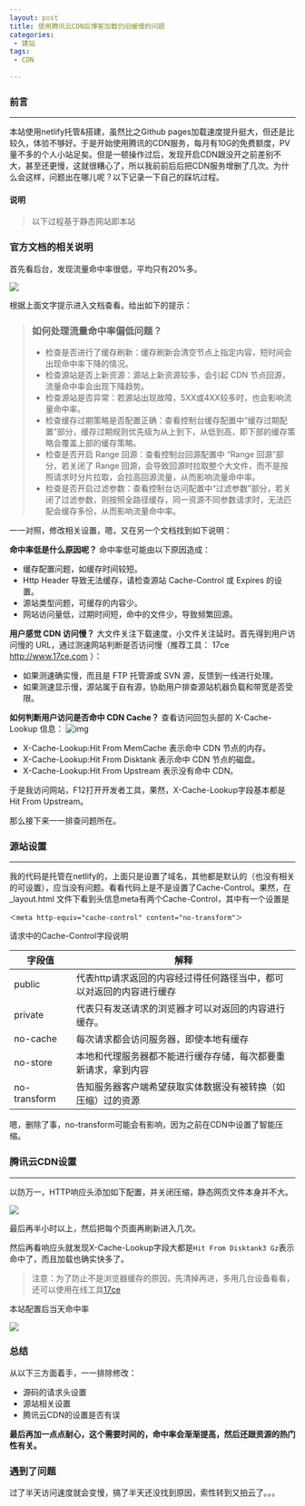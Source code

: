 ```yaml
---
layout: post
title: 使用腾讯云CDN后博客加载仍旧缓慢的问题
categories:
 - 建站
tags:
 - CDN
 
---
```




### 前言

---

本站使用netlify托管&搭建，虽然比之Github pages加载速度提升挺大，但还是比较久，体验不够好。于是开始使用腾讯的CDN服务，每月有10G的免费额度，PV量不多的个人小站足矣。但是一顿操作过后，发现开启CDN跟没开之前差别不大，甚至还更慢，这就很糟心了，所以我前前后后把CDN服务增删了几次。为什么会这样，问题出在哪儿呢？以下记录一下自己的踩坑过程。

#### 说明

> 以下过程基于静态网站即本站

<!-- more -->

### 官方文档的相关说明

首先看后台，发现流量命中率很低，平均只有20%多。

![](https://article-1300776923.file.myqcloud.com/CDN%E9%85%8D%E7%BD%AE%E5%89%8D%E5%91%BD%E4%B8%AD%E7%8E%87.JPG)

根据上面文字提示进入文档查看。给出如下的提示：

> ### 如何处理流量命中率偏低问题？
>
> - 检查是否进行了缓存刷新：缓存刷新会清空节点上指定内容，短时间会出现命中率下降的情况。
> - 检查源站是否上新资源：源站上新资源较多，会引起 CDN 节点回源，流量命中率会出现下降趋势。
> - 检查源站是否异常：若源站出现故障，5XX或4XX较多时，也会影响流量命中率。
> - 检查缓存过期策略是否配置正确：查看控制台缓存配置中“缓存过期配置”部分，缓存过期规则优先级为从上到下，从低到高，即下部的缓存策略会覆盖上部的缓存策略。
> - 检查是否开启 Range 回源：查看控制台回源配置中 “Range 回源”部分，若关闭了 Range 回源，会导致回源时拉取整个大文件，而不是按照请求时分片拉取，会拉高回源流量，从而影响流量命中率。
> - 检查是否开启过滤参数：查看控制台访问配置中“过滤参数”部分，若关闭了过滤参数，则按照全路径缓存，同一资源不同参数请求时，无法匹配会缓存多份，从而影响流量命中率。

一一对照，修改相关设置，嗯，又在另一个文档找到如下说明：

 **命中率低是什么原因呢？**
命中率低可能由以下原因造成：

- 缓存配置问题，如缓存时间较短。
- Http Header 导致无法缓存，请检查源站 Cache-Control 或 Expires 的设置。
- 源站类型问题，可缓存的内容少。
- 网站访问量低，过期时间短，命中的文件少，导致频繁回源。

**用户感觉 CDN 访问慢？**
大文件关注下载速度，小文件关注延时。首先得到用户访问慢的 URL，通过测速网站判断是否访问慢（推荐工具： 17ce http://www.17ce.com ）：

- 如果测速确实慢，而且是 FTP 托管源或 SVN 源，反馈到一线进行处理。
- 如果测速显示慢，源站属于自有源，协助用户排查源站机器负载和带宽是否受限。

**如何判断用户访问是否命中 CDN Cache？**
查看访问回包头部的 X-Cache-Lookup 信息：
![img](https://mc.qcloudimg.com/static/img/64ac912c895b36f0241a927df6da3543/image.png)

- X-Cache-Lookup:Hit From MemCache 表示命中 CDN 节点的内存。
- X-Cache-Lookup:Hit From Disktank 表示命中 CDN 节点的磁盘。
- X-Cache-Lookup:Hit From Upstream 表示没有命中 CDN。

于是我访问网站，F12打开开发者工具，果然，X-Cache-Lookup字段基本都是Hit From Upstream。

那么接下来一一排查问题所在。





### 源站设置

---

我的代码是托管在netlify的，上面只是设置了域名，其他都是默认的（也没有相关的可设置），应当没有问题。看看代码上是不是设置了Cache-Control。果然，在_layout.html 文件下看到头信息meta有两个Cache-Control，其中有一个设置是

```
＜meta http-equiv="cache-control" content="no-transform"＞
```

请求中的Cache-Control字段说明

| 字段值       | 解释                                                         |
| ------------ | ------------------------------------------------------------ |
| public       | 代表http请求返回的内容经过得任何路径当中，都可以对返回的内容进行缓存 |
| private      | 代表只有发送请求的浏览器才可以对返回的内容进行缓存。         |
| no-cache     | 每次请求都会访问服务器，即使本地有缓存                       |
| no-store     | 本地和代理服务器都不能进行缓存存储，每次都要重新请求，拿到内容 |
| no-transform | 告知服务器客户端希望获取实体数据没有被转换（如压缩）过的资源 |

嗯，删除了事，no-transform可能会有影响，因为之前在CDN中设置了智能压缩。





### 腾讯云CDN设置

---

以防万一，HTTP响应头添加如下配置，并关闭压缩，静态网页文件本身并不大。

![](https://article-1300776923.file.myqcloud.com/%E6%9C%8D%E5%8A%A1%E5%99%A8%E5%93%8D%E5%BA%94%E5%A4%B4%E8%AE%BE%E7%BD%AE.JPG)

最后再半小时以上，然后把每个页面再刷新进入几次。

然后再看响应头就发现X-Cache-Lookup字段大都是`Hit From Disktank3 Gz`表示命中了，而且加载也确实快多了。

> 注意：为了防止不是浏览器缓存的原因，先清掉再进，多用几台设备看看，还可以使用在线工具[17ce](http://www.17ce.com )

本站配置后当天命中率

![](https://article-1300776923.file.myqcloud.com/CDN%E9%85%8D%E7%BD%AE%E5%90%8E%E5%91%BD%E4%B8%AD%E7%8E%87.JPG)





### 总结

从以下三方面着手，一一排除修改：

- 源码的请求头设置
- 源站相关设置
- 腾讯云CDN的设置是否有误

**最后再加一点点耐心，这个需要时间的，命中率会渐渐提高，然后还跟资源的热门性有关。**

### 遇到了问题

过了半天访问速度就会变慢，搞了半天还没找到原因，索性转到又拍云了。。。
